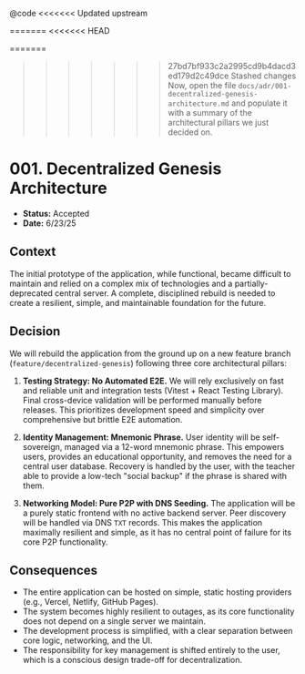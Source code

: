 @code
<<<<<<< Updated upstream

=======
<<<<<<< HEAD

=======

> > > > > > > 27bd7bf933c2a2995cd9b4dacd3ed179d2c49dce
> > > > > > > Stashed changes
> > > > > > > Now, open the file `docs/adr/001-decentralized-genesis-architecture.md` and populate it with a summary of the architectural pillars we just decided on.

# 001. Decentralized Genesis Architecture

- **Status:** Accepted
- **Date:** 6/23/25

## Context

The initial prototype of the application, while functional, became difficult to maintain and relied on a complex mix of technologies and a partially-deprecated central server. A complete, disciplined rebuild is needed to create a resilient, simple, and maintainable foundation for the future.

## Decision

We will rebuild the application from the ground up on a new feature branch (`feature/decentralized-genesis`) following three core architectural pillars:

1.  **Testing Strategy: No Automated E2E.** We will rely exclusively on fast and reliable unit and integration tests (Vitest + React Testing Library). Final cross-device validation will be performed manually before releases. This prioritizes development speed and simplicity over comprehensive but brittle E2E automation.

2.  **Identity Management: Mnemonic Phrase.** User identity will be self-sovereign, managed via a 12-word mnemonic phrase. This empowers users, provides an educational opportunity, and removes the need for a central user database. Recovery is handled by the user, with the teacher able to provide a low-tech "social backup" if the phrase is shared with them.

3.  **Networking Model: Pure P2P with DNS Seeding.** The application will be a purely static frontend with no active backend server. Peer discovery will be handled via DNS `TXT` records. This makes the application maximally resilient and simple, as it has no central point of failure for its core P2P functionality.

## Consequences

- The entire application can be hosted on simple, static hosting providers (e.g., Vercel, Netlify, GitHub Pages).
- The system becomes highly resilient to outages, as its core functionality does not depend on a single server we maintain.
- The development process is simplified, with a clear separation between core logic, networking, and the UI.
- The responsibility for key management is shifted entirely to the user, which is a conscious design trade-off for decentralization.
